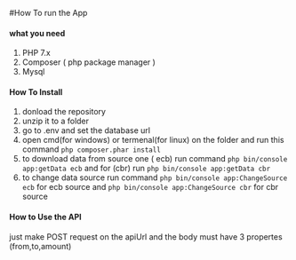 #How To run the App

<h4>what you need</h4>

<ol>
    <li>PHP 7.x</li>
    <li>Composer ( php package manager )</li>
    <li>Mysql</li>
</ol>

<h4> How To Install </h4>

<ol>
    <li>donload the repository</li>
    <li>unzip it to a folder</li>
    <li>go to .env and set the database url</li>
    <li>open cmd(for windows) or termenal(for linux) on the folder and run this command <code>php composer.phar install</code></li>
    <li>to download data from source one ( ecb) run command <code>php bin/console app:getData ecb</code> and for (cbr) run <code>php bin/console app:getData cbr</code></li>
    <li>to change data source run command <code>php bin/console app:ChangeSource ecb</code> for ecb source and <code>php bin/console app:ChangeSource cbr</code> for cbr source</li>
</ol>

<h4>How to Use the API</h4>

<p>just make POST request on the apiUrl and the body must have 3 propertes (from,to,amount)</p>

